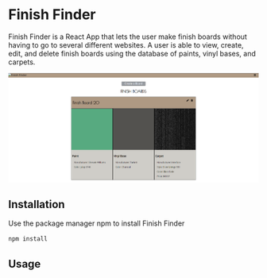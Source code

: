 # Finish Finder

Finish Finder is a React App that lets the user make finish boards without having to go to several different websites. A user is able to view, create, edit, and delete finish boards using the database of paints, vinyl bases, and carpets.

![Homepage image](/src/images/homepage.png)

## Installation

Use the package manager npm to install Finish Finder

```bash
npm install
```

## Usage

